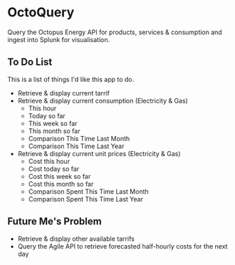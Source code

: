 # OctoQuery

Query the Octopus Energy API for products, services & consumption and ingest into Splunk for visualisation.

## To Do List

This is a list of things I'd like this app to do.

 - Retrieve & display current tarrif
 - Retrieve & display current consumption (Electricity & Gas)
   - This hour
   - Today so far
   - This week so far
   - This month so far
   - Comparison This Time Last Month
   - Comparison This Time Last Year
 - Retrieve & display current unit prices (Electricity & Gas)
   - Cost this hour
   - Cost today so far
   - Cost this week so far
   - Cost this month so far
   - Comparison Spent This Time Last Month
   - Comparison Spent This Time Last Year

## Future Me's Problem

 - Retrieve & display other available tarrifs
 - Query the Agile API to retrieve forecasted half-hourly costs for the next day 